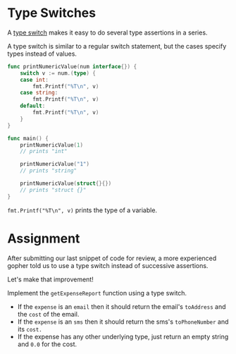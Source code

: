 # Type Switches

A [type switch](https://go.dev/tour/methods/16) makes it easy to do several type assertions in a series.

A type switch is similar to a regular switch statement, but the cases specify types instead of values.

```go
func printNumericValue(num interface{}) {
	switch v := num.(type) {
	case int:
		fmt.Printf("%T\n", v)
	case string:
		fmt.Printf("%T\n", v)
	default:
		fmt.Printf("%T\n", v)
    }
}

func main() {
	printNumericValue(1)
	// prints "int"

	printNumericValue("1")
	// prints "string"

	printNumericValue(struct{}{})
	// prints "struct {}"
}
```

`fmt.Printf("%T\n", v)` prints the type of a variable.

# Assignment

After submitting our last snippet of code for review, a more experienced gopher told us to use a type switch instead of successive assertions.

Let's make that improvement!

Implement the `getExpenseReport` function using a type switch.

- If the `expense` is an `email` then it should return the email's `toAddress` and the `cost` of the email.
- If the `expense` is an `sms` then it should return the sms's `toPhoneNumber` and its `cost.`
- If the expense has any other underlying type, just return an empty string and `0.0` for the cost.
